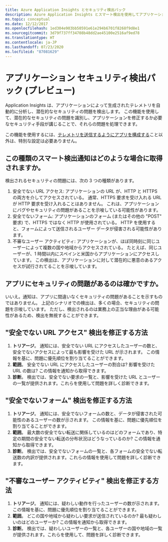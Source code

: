 ```yaml
---
title: Azure Application Insights とセキュリティ検出パック
description: Azure Application Insights とスマート検出を使用してアプリケーションを監視し、潜在的なセキュリティの問題を検出します。
ms.topic: conceptual
ms.date: 12/12/2017
ms.openlocfilehash: 1ed304e903bb50591e61e294b6701f8268f9d8e1
ms.sourcegitcommit: 3d79f737ff34708b48dd2ae45100e2516af9ed78
ms.translationtype: HT
ms.contentlocale: ja-JP
ms.lasthandoff: 07/23/2020
ms.locfileid: "87081629"
---
```

# <a name="application-security-detection-pack-preview"></a>アプリケーション セキュリティ検出パック (プレビュー)

Application Insights は、アプリケーションによって生成されたテレメトリを自動的に分析し、潜在的なセキュリティの問題を検出します。 この機能を使用して、潜在的なセキュリティの問題を識別し、アプリケーションを修正するか必要なセキュリティ手段が講じることで、それらの問題を処理できます。

この機能を使用するには、[テレメトリを送信するようにアプリを構成する](./usage-overview.md)こと以外は、特別な設定は必要ありません。

## <a name="when-would-i-get-this-type-of-smart-detection-notification"></a>この種類のスマート検出通知はどのような場合に取得されますか。
検出されるセキュリティの問題には、次の 3 つの種類があります。
1. 安全でない URL アクセス: アプリケーションの URL が、HTTP と HTTPS の両方を介してアクセスされている。 通常、HTTPS 要求を受け入れる URL が HTTP 要求を受け入れることはありません。 これは、アプリケーションにバグやセキュリティの問題があることを示唆している可能性があります。
2. 安全でないフォーム: アプリケーションのフォーム (またはその他の "POST" 要求) で、HTTPS ではなく HTTP が使用されている。 HTTP を使用すると、フォームによって送信されるユーザー データが侵害される可能性があります。
3. 不審なユーザー アクティビティ: アプリケーションが、ほぼ同時刻に同じユーザーによって複数の国や地域からアクセスされている。 たとえば、同じユーザーが、1 時間以内にスペインと米国からアプリケーションにアクセスしています。 この検出は、アプリケーションに対して潜在的に悪意のあるアクセスが試行されてることを示唆しています。

## <a name="does-my-app-definitely-have-a-security-issue"></a>アプリにセキュリティの問題があるのは確かですか。
いいえ。通知は、アプリに間違いなくセキュリティの問題があることを示すものではありません。 上記のシナリオでの検出は、多くの場合、セキュリティの問題を示唆しています。 ただし、検出されるのは業務上の正当な理由がある可能性があるため、検出を無視することができます。

## <a name="how-do-i-fix-the-insecure-url-access-detection"></a>"安全でない URL アクセス" 検出を修正する方法
1. **トリアージ**。 通知には、安全でない URL にアクセスしたユーザーの数と、安全でないアクセスによって最も影響を受けた URL が示されます。 この情報を基に、問題に優先順位を割り当てることができます。
2. **範囲**。 安全でない URL にアクセスしたユーザーの割合は? 影響を受けた URL の数は? この情報を通知から取得できます。
3. **診断**。 検出では、安全でない要求の一覧と、影響を受けた URL とユーザーの一覧が提供されます。これらを使用して問題を詳しく診断できます。

## <a name="how-do-i-fix-the-insecure-form-detection"></a>"安全でないフォーム" 検出を修正する方法
1. **トリアージ**。 通知には、安全でないフォームの数と、データが侵害された可能性のあるユーザーの数が示されます。 この情報を基に、問題に優先順位を割り当てることができます。
2. **範囲**。 最大数の安全でない転送に関係しているのはどのフォームであり、特定の期間の安全でない転送の分布状況はどうなっているのか? この情報を通知から取得できます。
3. **診断**。 検出では、安全でないフォームの一覧と、各フォームの安全でない転送数の内訳が提供されます。これらの情報を使用して問題を詳しく診断できます。

## <a name="how-do-i-fix-the-suspicious-user-activity-detection"></a>"不審なユーザー アクティビティ" 検出を修正する方法
1. **トリアージ**。 通知には、疑わしい動作を行ったユーザーの数が示されます。 この情報を基に、問題に優先順位を割り当てることができます。
2. **範囲**。 どこの国や地域から疑わしい要求が送信されているのか? 最も疑わしいのはどのユーザーか? この情報を通知から取得できます。
3. **診断**。 検出では、疑わしいユーザーの一覧と、各ユーザーの国や地域の一覧が提供されます。これらを使用して、問題を詳しく診断できます。
